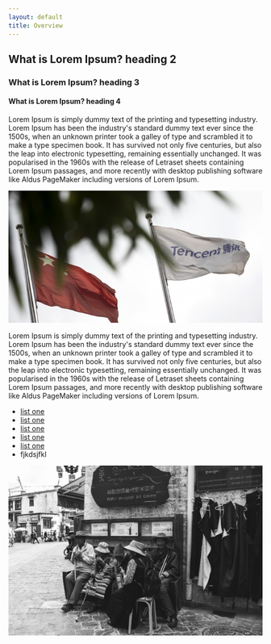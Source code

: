 ```yaml
---
layout: default
title: Overview
---
```


<h2>What is Lorem Ipsum? heading 2</h2>
<h3>What is Lorem Ipsum? heading 3</h3>
<h4>What is Lorem Ipsum? heading 4</h4>
<p>
	Lorem Ipsum is simply dummy text of the printing and typesetting industry. Lorem Ipsum has been the industry's standard dummy text ever since the 1500s, when an unknown printer took a galley of type and scrambled it to make a type specimen book. It has survived not only five centuries, but also the leap into electronic typesetting, remaining essentially unchanged. It was popularised in the 1960s with the release of Letraset sheets containing Lorem Ipsum passages, and more recently with desktop publishing software like Aldus PageMaker including versions of Lorem Ipsum.
</p>

<img src="assets/images/tencent.jpg" alt="">
<p>
	Lorem Ipsum is simply dummy text of the printing and typesetting industry. Lorem Ipsum has been the industry's standard dummy text ever since the 1500s, when an unknown printer took a galley of type and scrambled it to make a type specimen book. It has survived not only five centuries, but also the leap into electronic typesetting, remaining essentially unchanged. It was popularised in the 1960s with the release of Letraset sheets containing Lorem Ipsum passages, and more recently with desktop publishing software like Aldus PageMaker including versions of Lorem Ipsum.
</p>
<ul>
	<li><a href="#">list one</a></li>
	<li><a href="#">list one</a></li>
	<li><a href="#">list one</a></li>
	<li><a href="#">list one</a></li>
	<li><a href="#">list one</a></li>
	<li>fjkdsjfkl</li>
</ul>

<img src="assets/images/tibet-market.jpg" alt="">


